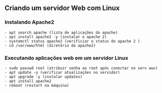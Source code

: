 ## Criando um servidor Web com Linux

### Instalando Apache2
    - apt search apache (lista de aplicações do apache)
    - apt install apache2 -y (instalar o apache 2)
    - systemctl status apache2 (verificiar o status do apache 2 )
    - cd /var/www/html (diretório do apache2)

### Executando aplicações web em um servidor Linux
    - sudo passwd root (atribuir senha ao root após conectar no serv aws)
    - apt update -y (verificar atualizações no servidor)
    - apt upgrade -y (instalar updates)
    - apt install apache2 
    - reboot (restart na máquina)